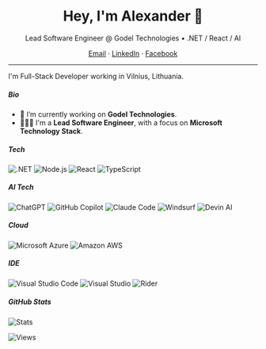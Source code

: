 <h1 align="center">Hey, I'm Alexander 👋</h1>
<p align="center">Lead Software Engineer @ Godel Technologies • .NET / React / AI</p>

<p align="center">
  <a href="mailto:belenkov.alexander@gmail.com">Email</a> ·
  <a href="https://www.linkedin.com/in/alexander-belenkov/">LinkedIn</a> ·
  <a href="https://www.facebook.com/underscorekadji/">Facebook</a>
</p>

---

I'm Full-Stack Developer working in Vilnius, Lithuania.

##### Bio

- 💼    I’m currently working on **Godel Technologies**.
- 👨🏻‍💻    I'm a **Lead Software Engineer**, with a focus on **Microsoft Technology Stack**.

##### Tech

![.NET](https://img.shields.io/static/v1?style=for-the-badge&message=.NET&color=512BD4&logo=.NET&logoColor=FFFFFF&label=)
![Node.js](https://img.shields.io/static/v1?style=for-the-badge&message=Node.js&color=339933&logo=Node.js&logoColor=FFFFFF&label=)
![React](https://img.shields.io/static/v1?style=for-the-badge&message=React&color=222222&logo=React&logoColor=61DAFB&label=)
![TypeScript](https://img.shields.io/static/v1?style=for-the-badge&message=TypeScript&color=3178C6&logo=TypeScript&logoColor=FFFFFF&label=)

##### AI Tech

![ChatGPT](https://img.shields.io/static/v1?style=for-the-badge&message=ChatGPT&color=412991&logo=openai&logoColor=FFFFFF&label=)
![GitHub Copilot](https://img.shields.io/static/v1?style=for-the-badge&message=GitHub%20Copilot&color=000000&logo=githubcopilot&logoColor=white&label=)
![Claude Code](https://img.shields.io/static/v1?style=for-the-badge&message=Claude%20Code&color=9E4CFF&logo=anthropic&logoColor=FFFFFF&label=)
![Windsurf](https://img.shields.io/static/v1?style=for-the-badge&message=Windsurf&color=0A84FF&logoColor=FFFFFF&label=)
![Devin AI](https://img.shields.io/static/v1?style=for-the-badge&message=Devin%20AI&color=000000&logoColor=FFFFFF&label=)

##### Cloud

![Microsoft Azure](https://img.shields.io/static/v1?style=for-the-badge&message=Microsoft+Azure&color=0078D4&logo=Microsoft+Azure&logoColor=FFFFFF&label=)
![Amazon AWS](https://img.shields.io/static/v1?style=for-the-badge&message=Amazon+AWS&color=232F3E&logo=Amazon+AWS&logoColor=FFFFFF&label=)

##### IDE

![Visual Studio Code](https://img.shields.io/static/v1?style=for-the-badge&message=Visual+Studio+Code&color=007ACC&logo=Visual+Studio+Code&logoColor=FFFFFF&label=)
![Visual Studio](https://img.shields.io/static/v1?style=for-the-badge&message=Visual+Studio&color=5C2D91&logo=Visual+Studio&logoColor=FFFFFF&label=)
![Rider](https://img.shields.io/static/v1?style=for-the-badge&message=Rider&color=000000&logo=Rider&logoColor=FFFFFF&label=)

##### GitHub Stats <img src = "https://i.pinimg.com/originals/65/c4/f4/65c4f452571be1261e9c623f7da488ac.gif" width = 15px>

![Stats](https://github-readme-streak-stats.herokuapp.com/?user=underscorekadji)

![Views](https://komarev.com/ghpvc/?username=underscorekadji&label=Profile%20views&color=0e75b6&style=flat)
